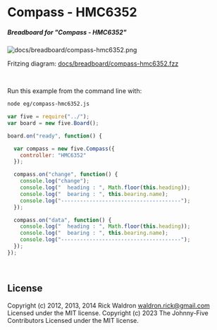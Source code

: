 <!--remove-start-->

# Compass - HMC6352

<!--remove-end-->






##### Breadboard for "Compass - HMC6352"



![docs/breadboard/compass-hmc6352.png](breadboard/compass-hmc6352.png)<br>

Fritzing diagram: [docs/breadboard/compass-hmc6352.fzz](breadboard/compass-hmc6352.fzz)

&nbsp;




Run this example from the command line with:
```bash
node eg/compass-hmc6352.js
```


```javascript
var five = require("../");
var board = new five.Board();

board.on("ready", function() {

  var compass = new five.Compass({
    controller: "HMC6352"
  });

  compass.on("change", function() {
    console.log("change");
    console.log("  heading : ", Math.floor(this.heading));
    console.log("  bearing : ", this.bearing.name);
    console.log("--------------------------------------");
  });

  compass.on("data", function() {
    console.log("  heading : ", Math.floor(this.heading));
    console.log("  bearing : ", this.bearing.name);
    console.log("--------------------------------------");
  });
});

```








&nbsp;

<!--remove-start-->

## License
Copyright (c) 2012, 2013, 2014 Rick Waldron <waldron.rick@gmail.com>
Licensed under the MIT license.
Copyright (c) 2023 The Johnny-Five Contributors
Licensed under the MIT license.

<!--remove-end-->

